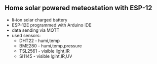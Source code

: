 Home solar powered meteostation with ESP-12
-------------------------------------------
- li-ion solar charged battery
- ESP-12E programmed with Arduino IDE
- data sending via MQTT
- used sensors:
    - DHT22   - humi,temp
    - BME280  - humi,temp,pressure
    - TSL2561 - visible light,IR
    - SI1145  - visible lgiht,IR,UV

